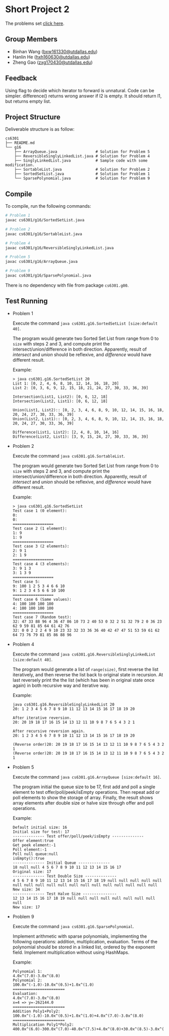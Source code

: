 Short Project 2
================

The problems set [click here](./sp2-lists-2017f.md).

Group Members
-------------

- Binhan Wang (bxw161330@utdallas.edu)
- Hanlin He (hxh160630@utdallas.edu)
- Zheng Gao (zxg170430@utdallas.edu)

Feedback
--------

Using flag to decide which iterator to forward is unnatural. Code can be simpler. difference() returns wrong answer if l2 is empty. It should return l1, but returns empty list.

Project Structure
-----------------

Deliverable structure is as follow:

    cs6301
    ├── README.md
    └── g16
        ├── ArrayQueue.java                 # Solution for Problem 5
        ├── ReversibleSinglyLinkedList.java # Solution for Problem 4
        ├── SinglyLinkedList.java           # Sample code with some modification.
        ├── SortableList.java               # Solution for Problem 2
        ├── SortedSetList.java              # Solution for Problem 1
        └── SparsePolynomial.java           # Solution for Problem 9

Compile
-------

To compile, run the following commands:

```bash
# Problem 1
javac cs6301/g16/SortedSetList.java

# Problem 2
javac cs6301/g16/SortableList.java

# Problem 4
javac cs6301/g16/ReversibleSinglyLinkedList.java

# Problem 5
javac cs6301/g16/ArrayQueue.java

# Problem 9
javac cs6301/g16/SparsePolynomial.java
```

There is no dependency with file from package `cs6301.g00`.

Test Running
------------

- Problem 1

    Execute the command `java cs6301.g16.SortedSetList [size:default 40]`.

    The program would generate two Sorted Set List from range from 0 to `size`
    with steps 2 and 3, and compute print the intersect/union/difference in
    both direction. Apparently, result of _intersect_ and _union_ should be
    reflexive, and _difference_ would have different result.

    Example:

    ```
    > java cs6301.g16.SortedSetList 20
    List 1: [0, 2, 4, 6, 8, 10, 12, 14, 16, 18, 20]
    List 2: [0, 3, 6, 9, 12, 15, 18, 21, 24, 27, 30, 33, 36, 39]

    Intersection(List1, List2): [0, 6, 12, 18]
    Intersection(List2, List1): [0, 6, 12, 18]

    Union(List1, List2):: [0, 2, 3, 4, 6, 8, 9, 10, 12, 14, 15, 16, 18, 20, 24, 27, 30, 33, 36, 39]
    Union(List2, List1):: [0, 2, 3, 4, 6, 8, 9, 10, 12, 14, 15, 16, 18, 20, 24, 27, 30, 33, 36, 39]

    Difference(List1, List2): [2, 4, 8, 10, 14, 16]
    Difference(List2, List1): [3, 9, 15, 24, 27, 30, 33, 36, 39]
    ```
    
- Problem 2

    Execute the command `java cs6301.g16.SortableList`.

    The program would generate two Sorted Set List from range from 0 to `size`
    with steps 2 and 3, and compute print the intersect/union/difference in
    both direction. Apparently, result of _intersect_ and _union_ should be
    reflexive, and _difference_ would have different result.

    Example:

    ```
    > java cs6301.g16.SortedSetList
    Test case 1 (0 element):
    0: 
    0: 
    ==================
    Test case 2 (1 element):
    1: 9 
    1: 9 
    ==================
    Test case 3 (2 elements):
    2: 9 1 
    2: 1 9 
    ==================
    Test case 4 (3 elements):
    3: 9 1 3 
    3: 1 3 9 
    ==================
    Test case 5:
    9: 100 1 2 5 3 4 6 6 10 
    9: 1 2 3 4 5 6 6 10 100 
    ==================
    Test case 6 (Same values):
    4: 100 100 100 100 
    4: 100 100 100 100 
    ==================
    Test case 7 (Random test):
    32: 47 33 88 96 4 36 47 86 10 73 2 40 53 0 32 2 51 32 79 2 0 36 23 62 9 59 81 85 64 61 42 76 
    32: 0 0 2 2 2 4 9 10 23 32 32 33 36 36 40 42 47 47 51 53 59 61 62 64 73 76 79 81 85 86 88 96 
    ```

- Problem 4

    Execute the command `java cs6301.g16.ReversibleSinglyLinkedList
    [size:default 40]`.

    The program would generate a list of `range(size)`, first reverse the list
    iteratively, and then reverse the list back to original state in recursion.
    At last reversely print the the list (which has been in original state once
    again) in both recursive way and iterative way.

    Example:

    ```
    java cs6301.g16.ReversibleSinglyLinkedList 20
    20: 1 2 3 4 5 6 7 8 9 10 11 12 13 14 15 16 17 18 19 20

    After iterative reversion.
    20: 20 19 18 17 16 15 14 13 12 11 10 9 8 7 6 5 4 3 2 1

    After recursive reversion again.
    20: 1 2 3 4 5 6 7 8 9 10 11 12 13 14 15 16 17 18 19 20

    (Reverse order)20: 20 19 18 17 16 15 14 13 12 11 10 9 8 7 6 5 4 3 2 1
    (Reverse order)20: 20 19 18 17 16 15 14 13 12 11 10 9 8 7 6 5 4 3 2 1
    ```

- Problem 5

    Execute the command `java cs6301.g16.ArrayQueue [size:default 16]`.

    The program initial the queue size to be 17, first add and poll a single
    element to test offer/poll/peek/isEmpty operations. Then repeat add or 
    poll elements to show the storage of array. Finally, the result shows array
    elements after double size or halve size through offer and poll operations.

    Example:

    ```
    Default initial size: 16
    Initial size for test: 17
    -------------- Test offer/poll/peek/isEmpty --------------
    Offer element:true
    Get peek element:-1
    Poll element:-1
    Poll null queue:null
    isEmpty():true
    -------------- Initial Queue --------------
    18 null null 4 5 6 7 8 9 10 11 12 13 14 15 16 17 
    Original size: 17
    -------------- Test Double Size --------------
    4 5 6 7 8 9 10 11 12 13 14 15 16 17 18 19 null null null null null null null null null null null null null null null null null null 
    New size: 34
    -------------- Test Halve Size ---------------
    12 13 14 15 16 17 18 19 null null null null null null null null null 
    New size: 17
    ```

- Problem 9

    Execute the command `java cs6301.g16.SparsePolynomial`.

    Implement arithmetic with sparse polynomials, implementing the
    following operations: addition, multiplication, evaluation.
    Terms of the polynomial should be stored in a linked list, ordered by
    the exponent field.  Implement multiplication without using HashMaps.

    Example:

    ``` 
    Polynomial 1:
    4.0x^(7.0)-3.0x^(8.0)
    Polynomial 2:
    100.0x^(-1.0)-10.0x^(0.5)+1.0x^(1.0)
    =======================
    Evaluation:
    4.0x^(7.0)-3.0x^(8.0)
    x=4 => y=-262144.0
    =======================
    Addition Poly1+Poly2:
    100.0x^(-1.0)-10.0x^(0.5)+1.0x^(1.0)+4.0x^(7.0)-3.0x^(8.0)
    =======================
    Multiplication Poly1*Poly2:
    400.0x^(6.0)-300.0x^(7.0)-40.0x^(7.5)+4.0x^(8.0)+30.0x^(8.5)-3.0x^(9.0)
    
    ```
